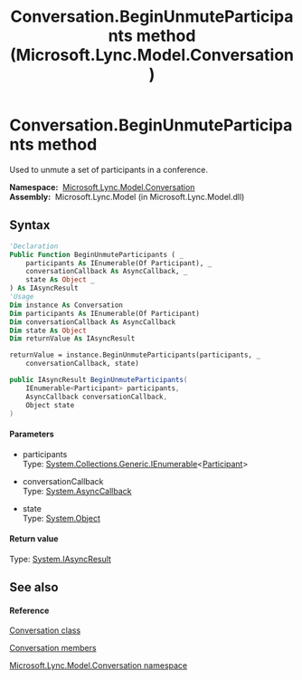 ﻿---
title: Conversation.BeginUnmuteParticipants method  (Microsoft.Lync.Model.Conversation)
TOCTitle: 'BeginUnmuteParticipants method '
ms:assetid: M:Microsoft.Lync.Model.Conversation.Conversation.BeginUnmuteParticipants(System.Collections.Generic.IEnumerable{Microsoft.Lync.Model.Conversation.Participant},System.AsyncCallback,System.Object)_DI_3_UC_OCS14MrefLyncWPF
ms:mtpsurl: https://msdn.microsoft.com/en-us/library/microsoft.lync.model.conversation.conversation.beginunmuteparticipants(v=office.15)
ms:contentKeyID: 48600491
ms.date: 07/28/2014
mtps_version: v=office.15
f1_keywords:
- Microsoft.Lync.Model.Conversation.Conversation.BeginUnmuteParticipants
dev_langs:
- CSharp
- JScript
- VB
- other
---

# Conversation.BeginUnmuteParticipants method

Used to unmute a set of participants in a conference.

**Namespace:**  [Microsoft.Lync.Model.Conversation](microsoft-lync-model-conversation-namespace_2.md)  
**Assembly:**  Microsoft.Lync.Model (in Microsoft.Lync.Model.dll)

## Syntax

``` vb
'Declaration
Public Function BeginUnmuteParticipants ( _
    participants As IEnumerable(Of Participant), _
    conversationCallback As AsyncCallback, _
    state As Object _
) As IAsyncResult
'Usage
Dim instance As Conversation
Dim participants As IEnumerable(Of Participant)
Dim conversationCallback As AsyncCallback
Dim state As Object
Dim returnValue As IAsyncResult

returnValue = instance.BeginUnmuteParticipants(participants, _
    conversationCallback, state)
```

``` csharp
public IAsyncResult BeginUnmuteParticipants(
    IEnumerable<Participant> participants,
    AsyncCallback conversationCallback,
    Object state
)
```

#### Parameters

  - participants  
    Type: [System.Collections.Generic.IEnumerable](http://msdn2.microsoft.com/en-us/library/9eekhta0)\<[Participant](participant-class-microsoft-lync-model-conversation_2.md)\>  

<!-- end list -->

  - conversationCallback  
    Type: [System.AsyncCallback](http://msdn2.microsoft.com/en-us/library/ckbe7yh5)  

<!-- end list -->

  - state  
    Type: [System.Object](http://msdn2.microsoft.com/en-us/library/e5kfa45b)  

#### Return value

Type: [System.IAsyncResult](http://msdn2.microsoft.com/en-us/library/ft8a6455)  

## See also

#### Reference

[Conversation class](conversation-class-microsoft-lync-model-conversation_2.md)

[Conversation members](conversation-members-microsoft-lync-model-conversation_2.md)

[Microsoft.Lync.Model.Conversation namespace](microsoft-lync-model-conversation-namespace_2.md)

